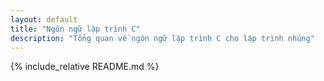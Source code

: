 ```yaml
---
layout: default
title: "Ngôn ngữ lập trình C"
description: "Tổng quan về ngôn ngữ lập trình C cho lập trình nhúng"
---
```


{% include_relative README.md %}
